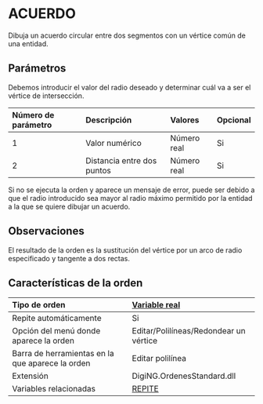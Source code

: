 # ACUERDO

Dibuja un acuerdo circular entre dos segmentos con un vértice común de una entidad.

## Parámetros

Debemos introducir el valor del radio deseado y determinar cuál va a ser el vértice de intersección.

| Número de parámetro | Descripción | Valores | Opcional |
| :--- | :--- | :--- | :--- |
| 1 | Valor numérico | Número real | Si |
| 2 | Distancia entre dos puntos | Número real | Si |

Si no se ejecuta la orden y aparece un mensaje de error, puede ser debido a que el radio introducido sea mayor al radio máximo permitido por la entidad a la que se quiere dibujar un acuerdo.

## Observaciones

El resultado de la orden es la sustitución del vértice por un arco de radio especificado y tangente a dos rectas.

## Características de la orden

| Tipo de orden | [Variable real](acuerdo.md) |
| :--- | :--- |
| Repite automáticamente | Si |
| Opción del menú donde aparece la orden | Editar/Polilíneas/Redondear un vértice |
| Barra de herramientas en la que aparece la orden | Editar polilínea |
| Extensión | DigiNG.OrdenesStandard.dll |
| Variables relacionadas | [REPITE](https://github.com/digi21/docs/tree/7fc627c885c16fb88afc7cc05a6df2a2f4a54563/digi3d-net/referencia/digi3d.net/ventana-de-dibujo/ordenes/a/REPITE.html) |

